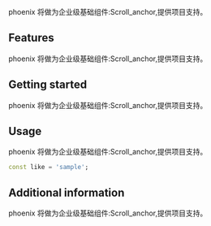 <!--
This README describes the package. If you publish this package to pub.dev,
this README's contents appear on the landing page for your package.

For information about how to write a good package README, see the guide for
[writing package pages](https://dart.dev/guides/libraries/writing-package-pages).

For general information about developing packages, see the Dart guide for
[creating packages](https://dart.dev/guides/libraries/create-library-packages)
and the Flutter guide for
[developing packages and plugins](https://flutter.dev/developing-packages).
-->

phoenix 将做为企业级基础组件:Scroll_anchor,提供项目支持。

## Features

phoenix 将做为企业级基础组件:Scroll_anchor,提供项目支持。

## Getting started

phoenix 将做为企业级基础组件:Scroll_anchor,提供项目支持。

## Usage

phoenix 将做为企业级基础组件:Scroll_anchor,提供项目支持。

```dart
const like = 'sample';
```

## Additional information

phoenix 将做为企业级基础组件:Scroll_anchor,提供项目支持。

